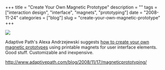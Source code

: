 +++
title = "Create Your Own Magnetic Prototype"
description = ""
tags = ["interaction design", "interface", "magnets", "prototyping"]
date = "2008-11-24"
categories = ["blog"]
slug = "create-your-own-magnetic-prototype"
+++



  <div class="notebook-screenshot"><a href="http://www.adaptivepath.com/blog/2008/11/17/magneticprototyping/"><img src="//konigi.com/media/notebook/adaptivepath-magnets-gui.jpg" class="notebook-image" /></a></div><p>Adaptive Path's Alexa Andrzejewski suggests <a href="http://www.adaptivepath.com/blog/2008/11/17/magneticprototyping/">how to create your own magnetic prototypes</a> using printable magnets for user interface elements. Good stuff. Customizable and inexpensive.</p>
    
  <a href="http://www.adaptivepath.com/blog/2008/11/17/magneticprototyping/">http://www.adaptivepath.com/blog/2008/11/17/magneticprototyping/</a>
